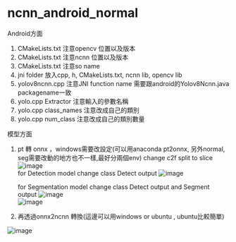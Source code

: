 ﻿# ncnn_android_normal

 Android方面
 1. CMakeLists.txt 注意opencv 位置以及版本
 2. CMakeLists.txt 注意ncnn 位置以及版本
 3. CMakeLists.txt 注意so name
 4. jni folder 放入cpp, h, CMakeLists.txt, ncnn lib, opencv lib
 5. yolov8ncnn.cpp 注意JNI function name 需要跟android的Yolov8Ncnn.java packagename一致
 6. yolo.cpp Extractor 注意輸入的參數名稱
 7. yolo.cpp class_names 注意改成自己的類別
 8. yolo.cpp num_class 注意改成自己的類別數量


 模型方面
 1. pt 轉 onnx ，windows需要改設定(可以用anaconda pt2onnx, 另外normal, seg需要改動的地方也不一樣,最好分兩個env)
    change c2f split to slice  
![image](https://github.com/user-attachments/assets/f3ae92ea-94e2-4ecb-a1a3-485cc781c4b8)  
    for Detection model change class Detect output
    ![image](https://github.com/user-attachments/assets/23ac6fc8-2fcb-483b-a908-e66a520ca2f3)  

    for Segmentation model change class Detect output and Segment output
    ![image](https://github.com/user-attachments/assets/a4c04aaf-2215-4896-bcd1-c4b898cb3e14)  
    ![image](https://github.com/user-attachments/assets/0e7a5ef3-f14d-4550-b894-a0de392e3762)  


 2. 再透過onnx2ncnn 轉換(這邊可以用windows or ubuntu , ubuntu比較簡單)

![image](https://github.com/user-attachments/assets/5ec7d8e0-e690-438a-904d-6dc6b336b30f)
